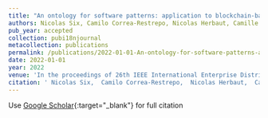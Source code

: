 ```yaml
---
title: "An ontology for software patterns: application to blockchain-based software development"
authors: Nicolas Six, Camilo Correa-Restrepo, Nicolas Herbaut, Camille Salinesi
pub_year: accepted
collection: pubi18njournal
metacollection: publications
permalink: /publications/2022-01-01-An-ontology-for-software-patterns-application-to-blockchain-based-software-development
date: 2022-01-01
year: 2022
venue: 'In the proceedings of 26th IEEE International Enterprise Distributed Object Computing Conference, EDOC 2022'
citation: ' Nicolas Six,  Camilo Correa-Restrepo,  Nicolas Herbaut,  Camille Salinesi, &quot;An ontology for software patterns: application to blockchain-based software development.&quot; In the proceedings of 26th IEEE International Enterprise Distributed Object Computing Conference, EDOC 2022, 2022.'
---
```

Use [Google Scholar](https://scholar.google.com/scholar?q=An+ontology+for+software+patterns:+application+to+blockchain+based+software+development){:target="_blank"} for full citation